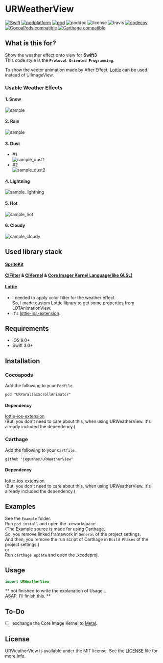 # URWeatherView
 [![Swift](https://img.shields.io/badge/Swift-3.0%2B-orange.svg)](https://swift.org) [![podplatform](https://cocoapod-badges.herokuapp.com/p/URWeatherView/badge.png)](https://cocoapod-badges.herokuapp.com/p/URWeatherView/badge.png) [![pod](https://cocoapod-badges.herokuapp.com/v/URWeatherView/badge.png)](https://cocoapods.org/pods/URWeatherView) ![poddoc](https://img.shields.io/cocoapods/metrics/doc-percent/URWeatherView.svg) ![license](https://cocoapod-badges.herokuapp.com/l/URWeatherView/badge.png) ![travis](https://travis-ci.org/jegumhon/URWeatherView.svg?branch=master) [![codecov](https://codecov.io/gh/jegumhon/URWeatherView/branch/master/graph/badge.svg)](https://codecov.io/gh/jegumhon/URWeatherView) [![CocoaPods compatible](https://img.shields.io/badge/CocoaPods-compatible-4BC51D.svg?style=flat)](https://github.com/CocoaPods/CocoaPods) [![Carthage compatible](https://img.shields.io/badge/Carthage-compatible-4BC51D.svg?style=flat)](https://github.com/Carthage/Carthage)

## What is this for?
Show the weather effect onto view for **Swift3**  
This code style is the **`Protocol Oriented Programming`**.

To show the vector animation made by After Effect, [Lottie](http://airbnb.design/lottie/) can be used instead of UIImageView.

### Usable Weather Effects

#### 1. Snow
![sample](https://github.com/jegumhon/URWeatherView/blob/master/Artwork/URWeather_snow.gif?raw=true)

#### 2. Rain
![sample](https://github.com/jegumhon/URWeatherView/blob/master/Artwork/URWeather_rain.gif?raw=true)

#### 3. Dust
  * #1  
![sample_dust1](https://github.com/jegumhon/URWeatherView/blob/master/Artwork/URWeather_dust1.gif?raw=true)
  * #2  
![sample_dust2](https://github.com/jegumhon/URWeatherView/blob/master/Artwork/URWeather_dust2.gif?raw=true)

#### 4. Lightning
![sample_lightning](https://github.com/jegumhon/URWeatherView/blob/master/Artwork/URWeather_lightning.gif?raw=true)

#### 5. Hot
![sample_hot](https://github.com/jegumhon/URWeatherView/blob/master/Artwork/URWeather_hot_with_wavewarp.gif?raw=true)

#### 6. Cloudy
![sample_cloudy](https://github.com/jegumhon/URWeatherView/blob/master/Artwork/URWeather_cloudy.gif?raw=true)

## Used library stack
#### [SpriteKit](https://developer.apple.com/spritekit/)  
#### [CIFilter](https://github.com/airbnb/lottie-ios) &  [CIKernel](https://developer.apple.com/documentation/coreimage/cikernel) & [Core Imager Kernel Language(like GLSL)](https://developer.apple.com/library/content/documentation/GraphicsImaging/Reference/CIKernelLangRef/ci_gslang_ext.html)  
#### [Lottie](https://github.com/airbnb/lottie-ios)  
  * I needed to apply color filter for the weather effect.  
    So, I made custom Lottie library to get some properties from LOTAnimationView.
  * It's [lottie-ios-extension](https://github.com/jegumhon/lottie-ios).

## Requirements

* iOS 9.0+
* Swift 3.0+

## Installation

### Cocoapods

Add the following to your `Podfile`.

    pod "URParallaxScrollAnimator"
    
#### Dependency

[lottie-ios-extension](https://github.com/jegumhon/lottie-ios)  
(But, you don't need to care about this, when using URWeatherView. It's already included the dependency.)

### Carthage

Add the following to your `Cartfile`.

    github "jegumhon/URWeatherView"
    
#### Dependency

[lottie-ios-extension](https://github.com/jegumhon/lottie-ios)  
(But, you don't need to care about this, when using URWeatherView. It's already included the dependency.)

## Examples

See the `Example` folder.  
Run `pod install` and open the .xcworkspace.  
(The Example source is made for using Carthage.  
So, you remove linked framework in `General` of the project settings.  
And then, you remove the run script of Carthage in `Build Phases` of the project settings.)  
or  
Run `carthage update` and open the .xcodeproj.

## Usage

```swift
import URWeatherView
```

** not finished to write the explanation of Usage...  
ASAP, I'll finish this. **

## To-Do

- [ ] exchange the Core Image Kernel to [Metal](https://developer.apple.com/metal/).

## License

URWeatherView is available under the MIT license. See the [LICENSE](LICENSE) file for more info.
